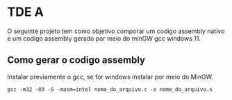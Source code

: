 # TDE A

O seguinte projeto tem como objetivo comporar um codigo assembly nativo e um codigo assembly gerado por meio do minGW gcc windows 11.

## Como gerar o codigo assembly

Instalar previamente o gcc, se for windows instalar por meio do MinGW.

```shell
gcc -m32 -O3 -S -masm=intel nome_do_arquivo.c -o nome_do_arquivo.s
```

